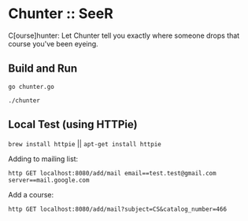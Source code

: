 # Chunter :: SeeR
C[ourse]hunter: Let Chunter tell you exactly where someone drops that course you've been eyeing.

## Build and Run
`go chunter.go`

`./chunter`

## Local Test (using HTTPie)
`brew install httpie` || `apt-get install httpie`

Adding to mailing list:

`http GET localhost:8080/add/mail email==test.test@gmail.com server==mail.google.com`

Add a course:

`http GET localhost:8080/add/mail?subject=CS&catalog_number=466`

